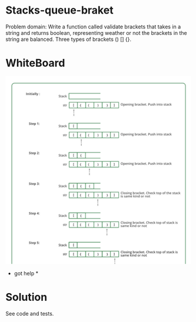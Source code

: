 # Stacks-queue-braket

Problem domain: Write a function called validate brackets that takes in a string and returns boolean, representing weather or not the brackets in the string are balanced. Three types of brackets () [] {}.

# WhiteBoard
![image](<Screenshot 2023-10-04 at 11.37.29 PM.jpg>)
* got help *

# Solution
See code and tests.